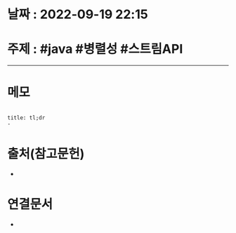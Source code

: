 # 날짜 : 2022-09-19 22:15

# 주제 : #java #병렬성 #스트림API 
----
# 메모

```toc
```

```ad-note
title: tl;dr
- 
```




# 출처(참고문헌)
- 

# 연결문서
- 
